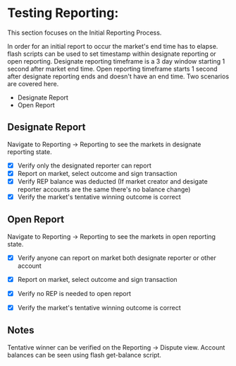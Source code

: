 # Testing Reporting:

This section focuses on the Initial Reporting Process.

In order for an initial report to occur the market's end time has to elapse. flash scripts can be used to set timestamp within designate reporting or open reporting. Designate reporting timeframe is a 3 day window starting 1 second after market end time. Open reporting timeframe starts 1 second after designate reporting ends and doesn't have an end time. Two scenarios are covered here.

  * Designate Report
  * Open Report

## Designate Report

Navigate to Reporting -> Reporting to see the markets in designate reporting state. 

- [x] Verify only the designated reporter can report
- [x] Report on market, select outcome and sign transaction
- [x] Verify REP balance was deducted (If market creator and desigate reporter accounts are the same there's no balance change)
- [x] Verify the market's tentative winning outcome is correct

## Open Report

Navigate to Reporting -> Reporting to see the markets in open reporting state.

- [x] Verify anyone can report on market both designate reporter or other account
- [x] Report on market, select outcome and sign transaction
- [x] Verify no REP is needed to open report
- [x] Verify the market's tentative winning outcome is correct



## Notes

Tentative winner can be verified on the Reporting -> Dispute view. Account balances can be seen using flash get-balance script. 